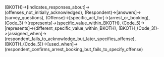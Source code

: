 (BKOTH)->[indicates_responses_about]->(offenses_not_initially_acknowledged), (Respondent)->[answers]->(survey_questions), (Offense)->[specific_act_for]->(arrest_or_booking), (Code_3)->[represents]->(specific_value_within_BKOTH), (Code_5)->[represents]->(different_specific_value_within_BKOTH), (BKOTH_(Code_3))->[assigned_when]->(respondent_fails_to_acknowledge_but_later_specifies_offense), (BKOTH_(Code_5))->[used_when]->(respondent_confirms_arrest_booking_but_fails_to_specify_offense)